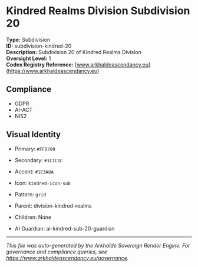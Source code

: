 # Kindred Realms Division Subdivision 20

**Type:** Subdivision  
**ID:** subdivision-kindred-20  
**Description:** Subdivision 20 of Kindred Realms Division  
**Oversight Level:** 1  
**Codex Registry Reference:** [www.arkhaldeascendancy.eu](https://www.arkhaldeascendancy.eu)

## Compliance

- GDPR
- AI-ACT
- NIS2

## Visual Identity

- Primary: `#FFD700`
- Secondary: `#1C1C1C`
- Accent: `#1E3A8A`
- Icon: `kindred-icon-sub`
- Pattern: `grid`


- Parent: division-kindred-realms
- Children: None
- AI Guardian: ai-kindred-sub-20-guardian

---

*This file was auto-generated by the Arkhalde Sovereign Render Engine. For governance and compliance queries, see https://www.arkhaldeascendancy.eu/governance.*